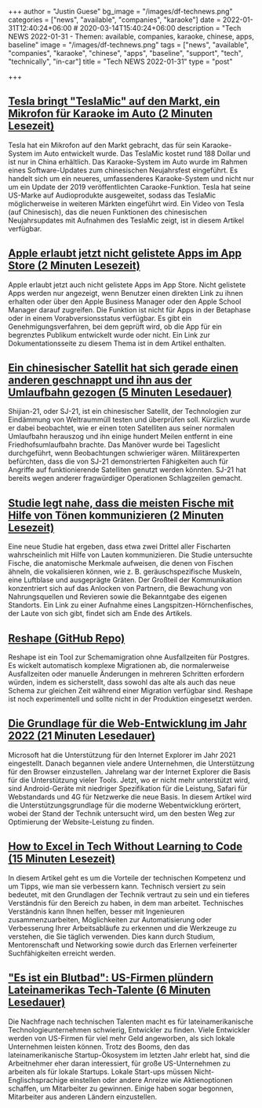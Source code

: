 +++
author = "Justin Guese"
bg_image = "/images/df-technews.png"
categories = ["news", "available", "companies", "karaoke"]
date = 2022-01-31T12:40:24+06:00 # 2020-03-14T15:40:24+06:00
description = "Tech NEWS 2022-01-31 - Themen: available, companies, karaoke, chinese, apps, baseline"
image = "/images/df-technews.png"
tags = ["news", "available", "companies", "karaoke", "chinese", "apps", "baseline", "support", "tech", "technically", "in-car"]
title = "Tech NEWS 2022-01-31"
type = "post"

+++

## [Tesla bringt "TeslaMic" auf den Markt, ein Mikrofon für Karaoke im Auto (2 Minuten Lesezeit)](https://electrek.co/2022/01/28/tesla-launches-teslamic-microphone-in-car-karaoke/)

 Tesla hat ein Mikrofon auf den Markt gebracht, das für sein Karaoke-System im Auto entwickelt wurde. Das TeslaMic kostet rund 188 Dollar und ist nur in China erhältlich. Das Karaoke-System im Auto wurde im Rahmen eines Software-Updates zum chinesischen Neujahrsfest eingeführt. Es handelt sich um ein neueres, umfassenderes Karaoke-System und nicht nur um ein Update der 2019 veröffentlichten Caraoke-Funktion. Tesla hat seine US-Marke auf Audioprodukte ausgeweitet, sodass das TeslaMic möglicherweise in weiteren Märkten eingeführt wird. Ein Video von Tesla (auf Chinesisch), das die neuen Funktionen des chinesischen Neujahrsupdates mit Aufnahmen des TeslaMic zeigt, ist in diesem Artikel verfügbar.

## [Apple erlaubt jetzt nicht gelistete Apps im App Store (2 Minuten Lesezeit)](https://arstechnica.com/gadgets/2022/01/apple-now-allows-unlisted-apps-on-the-app-store/)

 Apple erlaubt jetzt auch nicht gelistete Apps im App Store. Nicht gelistete Apps werden nur angezeigt, wenn Benutzer einen direkten Link zu ihnen erhalten oder über den Apple Business Manager oder den Apple School Manager darauf zugreifen. Die Funktion ist nicht für Apps in der Betaphase oder in einem Vorabversionsstatus verfügbar. Es gibt ein Genehmigungsverfahren, bei dem geprüft wird, ob die App für ein begrenztes Publikum entwickelt wurde oder nicht. Ein Link zur Dokumentationsseite zu diesem Thema ist in dem Artikel enthalten.

## [Ein chinesischer Satellit hat sich gerade einen anderen geschnappt und ihn aus der Umlaufbahn gezogen (5 Minuten Lesedauer)](https://www.thedrive.com/the-war-zone/44054/a-chinese-satellite-just-grappled-another-and-pulled-it-out-of-orbit)

 Shijian-21, oder SJ-21, ist ein chinesischer Satellit, der Technologien zur Eindämmung von Weltraummüll testen und überprüfen soll. Kürzlich wurde er dabei beobachtet, wie er einen toten Satelliten aus seiner normalen Umlaufbahn herauszog und ihn einige hundert Meilen entfernt in eine Friedhofsumlaufbahn brachte. Das Manöver wurde bei Tageslicht durchgeführt, wenn Beobachtungen schwieriger wären. Militärexperten befürchten, dass die von SJ-21 demonstrierten Fähigkeiten auch für Angriffe auf funktionierende Satelliten genutzt werden könnten. SJ-21 hat bereits wegen anderer fragwürdiger Operationen Schlagzeilen gemacht.

## [Studie legt nahe, dass die meisten Fische mit Hilfe von Tönen kommunizieren (2 Minuten Lesezeit)](https://newatlas.com/biology/fish-communicate-sound/)

 Eine neue Studie hat ergeben, dass etwa zwei Drittel aller Fischarten wahrscheinlich mit Hilfe von Lauten kommunizieren. Die Studie untersuchte Fische, die anatomische Merkmale aufweisen, die denen von Fischen ähneln, die vokalisieren können, wie z. B. geräuschspezifische Muskeln, eine Luftblase und ausgeprägte Gräten. Der Großteil der Kommunikation konzentriert sich auf das Anlocken von Partnern, die Bewachung von Nahrungsquellen und Revieren sowie die Bekanntgabe des eigenen Standorts. Ein Link zu einer Aufnahme eines Langspitzen-Hörnchenfisches, der Laute von sich gibt, findet sich am Ende des Artikels.

## [Reshape (GitHub Repo)](https://github.com/fabianlindfors/reshape)

 Reshape ist ein Tool zur Schemamigration ohne Ausfallzeiten für Postgres. Es wickelt automatisch komplexe Migrationen ab, die normalerweise Ausfallzeiten oder manuelle Änderungen in mehreren Schritten erfordern würden, indem es sicherstellt, dass sowohl das alte als auch das neue Schema zur gleichen Zeit während einer Migration verfügbar sind. Reshape ist noch experimentell und sollte nicht in der Produktion eingesetzt werden.

## [Die Grundlage für die Web-Entwicklung im Jahr 2022 (21 Minuten Lesedauer)](https://engineering.linecorp.com/en/blog/the-baseline-for-web-development-in-2022/)

 Microsoft hat die Unterstützung für den Internet Explorer im Jahr 2021 eingestellt. Danach begannen viele andere Unternehmen, die Unterstützung für den Browser einzustellen. Jahrelang war der Internet Explorer die Basis für die Unterstützung vieler Tools. Jetzt, wo er nicht mehr unterstützt wird, sind Android-Geräte mit niedriger Spezifikation für die Leistung, Safari für Webstandards und 4G für Netzwerke die neue Basis. In diesem Artikel wird die Unterstützungsgrundlage für die moderne Webentwicklung erörtert, wobei der Stand der Technik untersucht wird, um den besten Weg zur Optimierung der Website-Leistung zu finden.

## [How to Excel in Tech Without Learning to Code (15 Minuten Lesezeit)](https://future.a16z.com/excel-in-tech-without-learning-to-code/)

 In diesem Artikel geht es um die Vorteile der technischen Kompetenz und um Tipps, wie man sie verbessern kann. Technisch versiert zu sein bedeutet, mit den Grundlagen der Technik vertraut zu sein und ein tieferes Verständnis für den Bereich zu haben, in dem man arbeitet. Technisches Verständnis kann Ihnen helfen, besser mit Ingenieuren zusammenzuarbeiten, Möglichkeiten zur Automatisierung oder Verbesserung Ihrer Arbeitsabläufe zu erkennen und die Werkzeuge zu verstehen, die Sie täglich verwenden. Dies kann durch Studium, Mentorenschaft und Networking sowie durch das Erlernen verfeinerter Suchfähigkeiten erreicht werden.

## ["Es ist ein Blutbad": US-Firmen plündern Lateinamerikas Tech-Talente (6 Minuten Lesedauer)](https://restofworld.org/2022/latin-america-startup-developer-scarcity/)

 Die Nachfrage nach technischen Talenten macht es für lateinamerikanische Technologieunternehmen schwierig, Entwickler zu finden. Viele Entwickler werden von US-Firmen für viel mehr Geld angeworben, als sich lokale Unternehmen leisten können. Trotz des Booms, den das lateinamerikanische Startup-Ökosystem im letzten Jahr erlebt hat, sind die Arbeitnehmer eher daran interessiert, für große US-Unternehmen zu arbeiten als für lokale Startups. Lokale Start-ups müssen Nicht-Englischsprachige einstellen oder andere Anreize wie Aktienoptionen schaffen, um Mitarbeiter zu gewinnen. Einige haben sogar begonnen, Mitarbeiter aus anderen Ländern einzustellen.

